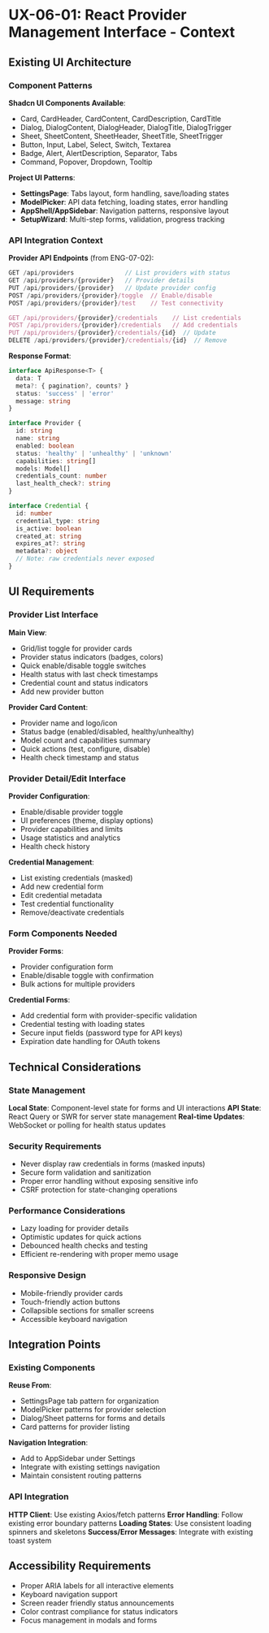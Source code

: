 # UX-06-01: React Provider Management Interface - Context

## Existing UI Architecture

### Component Patterns
**Shadcn UI Components Available**:
- Card, CardHeader, CardContent, CardDescription, CardTitle
- Dialog, DialogContent, DialogHeader, DialogTitle, DialogTrigger
- Sheet, SheetContent, SheetHeader, SheetTitle, SheetTrigger
- Button, Input, Label, Select, Switch, Textarea
- Badge, Alert, AlertDescription, Separator, Tabs
- Command, Popover, Dropdown, Tooltip

**Project UI Patterns**:
- **SettingsPage**: Tabs layout, form handling, save/loading states
- **ModelPicker**: API data fetching, loading states, error handling
- **AppShell/AppSidebar**: Navigation patterns, responsive layout
- **SetupWizard**: Multi-step forms, validation, progress tracking

### API Integration Context
**Provider API Endpoints** (from ENG-07-02):
```typescript
GET /api/providers              // List providers with status
GET /api/providers/{provider}   // Provider details
PUT /api/providers/{provider}   // Update provider config
POST /api/providers/{provider}/toggle  // Enable/disable
POST /api/providers/{provider}/test    // Test connectivity

GET /api/providers/{provider}/credentials    // List credentials
POST /api/providers/{provider}/credentials   // Add credentials
PUT /api/providers/{provider}/credentials/{id}  // Update
DELETE /api/providers/{provider}/credentials/{id}  // Remove
```

**Response Format**:
```typescript
interface ApiResponse<T> {
  data: T
  meta?: { pagination?, counts? }
  status: 'success' | 'error'
  message: string
}

interface Provider {
  id: string
  name: string
  enabled: boolean
  status: 'healthy' | 'unhealthy' | 'unknown'
  capabilities: string[]
  models: Model[]
  credentials_count: number
  last_health_check?: string
}

interface Credential {
  id: number
  credential_type: string
  is_active: boolean
  created_at: string
  expires_at?: string
  metadata?: object
  // Note: raw credentials never exposed
}
```

## UI Requirements

### Provider List Interface
**Main View**:
- Grid/list toggle for provider cards
- Provider status indicators (badges, colors)
- Quick enable/disable toggle switches
- Health status with last check timestamps
- Credential count and status indicators
- Add new provider button

**Provider Card Content**:
- Provider name and logo/icon
- Status badge (enabled/disabled, healthy/unhealthy)
- Model count and capabilities summary
- Quick actions (test, configure, disable)
- Health check timestamp and status

### Provider Detail/Edit Interface
**Provider Configuration**:
- Enable/disable provider toggle
- UI preferences (theme, display options)
- Provider capabilities and limits
- Usage statistics and analytics
- Health check history

**Credential Management**:
- List existing credentials (masked)
- Add new credential form
- Edit credential metadata
- Test credential functionality
- Remove/deactivate credentials

### Form Components Needed
**Provider Forms**:
- Provider configuration form
- Enable/disable toggle with confirmation
- Bulk actions for multiple providers

**Credential Forms**:
- Add credential form with provider-specific validation
- Credential testing with loading states
- Secure input fields (password type for API keys)
- Expiration date handling for OAuth tokens

## Technical Considerations

### State Management
**Local State**: Component-level state for forms and UI interactions
**API State**: React Query or SWR for server state management
**Real-time Updates**: WebSocket or polling for health status updates

### Security Requirements
- Never display raw credentials in forms (masked inputs)
- Secure form validation and sanitization
- Proper error handling without exposing sensitive info
- CSRF protection for state-changing operations

### Performance Considerations
- Lazy loading for provider details
- Optimistic updates for quick actions
- Debounced health checks and testing
- Efficient re-rendering with proper memo usage

### Responsive Design
- Mobile-friendly provider cards
- Touch-friendly action buttons
- Collapsible sections for smaller screens
- Accessible keyboard navigation

## Integration Points

### Existing Components
**Reuse From**:
- SettingsPage tab pattern for organization
- ModelPicker patterns for provider selection
- Dialog/Sheet patterns for forms and details
- Card patterns for provider listing

**Navigation Integration**:
- Add to AppSidebar under Settings
- Integrate with existing settings navigation
- Maintain consistent routing patterns

### API Integration
**HTTP Client**: Use existing Axios/fetch patterns
**Error Handling**: Follow existing error boundary patterns
**Loading States**: Use consistent loading spinners and skeletons
**Success/Error Messages**: Integrate with existing toast system

## Accessibility Requirements
- Proper ARIA labels for all interactive elements
- Keyboard navigation support
- Screen reader friendly status announcements
- Color contrast compliance for status indicators
- Focus management in modals and forms